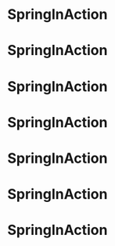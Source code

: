 # SpringInAction
# SpringInAction
# SpringInAction
# SpringInAction
# SpringInAction
# SpringInAction
# SpringInAction
